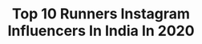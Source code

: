 ---
title: Top 10 Runners Instagram Influencers In India In 2020
description: >-
  Find top runners Instagram influencers in India in 2020. Most popular hashtags: #photooftheday #photography #love #instagood.
platform: Instagram
hits: 173
text_top: See the most popular Instagram profiles on inBeat.
text_bottom: Our search engine has 173 Instagram influencers like this in India for you to pitch.
profiles:
  - username: "nishu9953"
    fullname: >-
      Nisha Jaiswal
    bio: >-
      Engineer/ Model/ fashion / beauty /fitness/ lifestyle 🏅1st runner miss odisha photogenic 2k17 DM for collaboration and promotion
    location: "India"
    followers: 19125
    engagement: 898
    commentsToLikes: 0.208597
    id: ck8t7azzvg60o0j78w0llw6jd
    verified: false
    hashtags: "#beautybloggers, #fashionblogger, #indianblogger, #beromtlipsticks"
  - username: "leen_kaurr"
    fullname: >-
      Gurleen Kaur
    bio: >-
      21💎 Influencer Miss Perfect Maharashtra 2nd runner up 2k19 👑 Miss Mridang👑 Dm for collab
    location: "India"
    followers: 6693
    engagement: 1502
    commentsToLikes: 0.107812
    id: ck9hb5w4efisd0j78akcettx9
    verified: false
    hashtags: "#glowing, #thane, #pink, #blue"
  - username: "rahul_rajasekharann"
    fullname: >-
      Rahul Rajasekharan Nair
    bio: >-
      Mr India 2015/16 1st runner up. Rahul5411@gmail.com for any work enquires 😊
    location: "India"
    followers: 39576
    engagement: 525
    commentsToLikes: 0.024534
    id: ck138muj0h03d0i19hff61qt2
    verified: true
    hashtags: "#rahulrajasekharan, #rahul, #motorola, #portrait"
  - username: "tinaaa_41"
    fullname: >-
      Tina💫
    bio: >-
      | 19 || 10feb | B.voc mass com student 🔥 Online villa S2 1st Runner up✨ [Tiktok-tinaaa_41 Fb-tina tungidwar]
    location: "India"
    followers: 2902
    engagement: 2515
    commentsToLikes: 0.033191
    id: ck9wpa5308g860j78tg3y1lus
    verified: false
    hashtags: "#photoshoot, #staysafe, #lockdown2020, #photo"
  - username: "aditihundia"
    fullname: >-
      Aditi Hundia
    bio: >-
      Femina Miss India finalist 2017 ✨ Miss Universe India 1st runner up 2018 👑 💄: @makeupbyaditihundia Work queries 📩 - hundiaditi97@gmail.com
    location: "India"
    followers: 264654
    engagement: 1158
    commentsToLikes: 0.005160
    id: ck15uyf6op35h0i199web3k2n
    verified: true
    hashtags: "#throwback, #lockdownlife, #rakshabandhan, #mirrormusings"
  - username: "lokesh_chaprana"
    fullname: >-
      LOKESH CHAPRANA
    bio: >-
      Fitness || Influencer || Blogger 🎖Mr Delhi winner | 🇮🇳 Mr india runner up Mail for collaborations 📩
    location: "India"
    followers: 14501
    engagement: 673
    commentsToLikes: 0.035555
    id: ck5cbqambfyz10i118nsokfep
    verified: false
    hashtags: "#lalalalalori"
  - username: "vidya_prabhuu"
    fullname: >-
      Vidya Prabhu👑👸
    bio: >-
      Miss India TCU 1st Runner up 2018 If you are one among those 100's, I'm the 101th Model¦ Belly Dancer - Instructor✨ 📩For Enquiry
    location: "India"
    followers: 9212
    engagement: 816
    commentsToLikes: 0.026860
    id: ck8t62zmsc2c10j78fejrlt1r
    verified: false
    hashtags: "#bellydancer, #bangalore, #lockdown, #bellydance"
  - username: "the_.queeen_"
    fullname: >-
      Harmilan Bains
    bio: >-
      #mahadev🧘‍♂️🙏 ▪️#indianathlete 🇮🇳 ▪️#runner (1500 & 800) ▪️ 🌏Asian junior medalist▪️All India🇮🇳 Uni 1500M record holder▪️🌏World University Games 2019
    location: "India"
    followers: 33565
    engagement: 1850
    commentsToLikes: 0.013744
    id: ck0w6gx3l8i7z0i19hy8uglw7
    verified: false
    hashtags: "#like, #photooftheday, #sports, #gymmotivation"
  - username: "fitgirl_sneha"
    fullname: >-
      Sneha Thakkar🌻
    bio: >-
      Runner I Powerlifting I Personal Trainer Certified Marathon Trainer Statistician l Data Science l Health l Fitness✨💪🏽 Lift heavy & live happy🏋️‍♀️❤️
    location: "India"
    followers: 3300
    engagement: 1653
    commentsToLikes: 0.087679
    id: ck6tkbrlt4e180j712l4163n0
    verified: false
    hashtags: "#fitnessfreak, #stronggirl, #bikinibodygoals, #indianathlete"
  - username: "sanyanagrare"
    fullname: >-
      daddy's girl 🌹
    bio: >-
      Careful when you come through my way⚡ Certified model from:-@ignitemodellingacademy ❤ 2nd runner up of Maharashtra next super model 👑
    location: "India"
    followers: 4361
    engagement: 2154
    commentsToLikes: 0.036077
    id: ckap5oz84cju00i788hatbae8
    verified: false
    hashtags: "#trend, #nagure, #nagpur, #model"
---